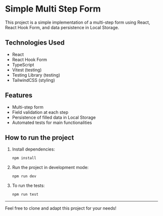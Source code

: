 # Simple Multi Step Form

This project is a simple implementation of a multi-step form using React, React Hook Form, and data persistence in Local Storage.

## Technologies Used

- React
- React Hook Form
- TypeScript
- Vitest (testing)
- Testing Library (testing)
- TailwindCSS (styling)

## Features

- Multi-step form
- Field validation at each step
- Persistence of filled data in Local Storage
- Automated tests for main functionalities

## How to run the project

1. Install dependencies:

   ```bash
   npm install
   ```

2. Run the project in development mode:

   ```bash
   npm run dev
   ```

3. To run the tests:
   ```bash
   npm run test
   ```

---

Feel free to clone and adapt this project for your needs!
